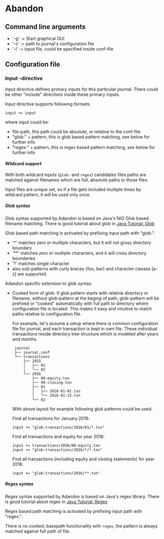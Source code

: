 # Abandon

## Command line arguments

 - '-g' := Start graphical GUI
 - '-c' <conf-file> := path to journal's configuration file
 - '-i' <input-file> := input file, could be specified inside conf-file
 
## Configuration file


### Input -directive

Input directive defines primary inputs for this particular journal. 
There could be other "include" directives inside these primary inputs.

Input directive supports following formats:

	input += input

where input could be:
 
 - file-path, this path could be absolute, or relative to the conf-file
 - "glob:" + pattern, this is glob based pattern matching, see below for further info
 - "regex:" + pattern, this is regex based pattern matching, see below for further info
      
#### Wildcard support

With both wildcard inputs (`glob:` and `regex`) candidates files paths are matched 
against filenames which are full, absolute paths to those files.

Input files are unique set, so if a file gets included multiple times by wildcard pattern,
it will be used only once. 

##### Glob syntax

Glob syntax supported by Adandon is based on Java's NIO Glob based filename matching.
There is good tutorial about glob in 
[Java Tutorial: Glob](https://docs.oracle.com/javase/tutorial/essential/io/fileOps.html#glob)
 
Glob based path matching is activated by prefixing input path with "glob:".
  
 - '*' matches zero or multiple characters, but it will not gross directory boundary
 - '**' matches zero or multiple characters, and it will cross directory boundaries
 - '?' matches single character 
 - also sub-patterns with curly braces {foo, bar} and character classes [a-z] are supported.
  
 Adandon specific extension to glob syntax:
 
 - Cooked form of glob: if glob pattern starts with relatvie directory or filename, 
   without glob-pattern at the beging of path, glob-pattern will be prefixed 
   or "cooked" automatically with full path to directory where configuration 
   file is located.   This makes it easy and intuitive to match paths relative to 
   configuration file.  

   For example, let's assume a setup where there is common configuration file for journal, 
   and each transaction is kept in own file. These individual transactions reside directory 
   tree structure which is modeled after years and months.

   ```
	journal
	├── journal.conf
	└── transactions
	    ├── 2015
	    │   ├── 01
	    │   └── 02
	    └── 2016
	        ├── 00-equity.txn
	        ├── 99-closing.txn
	        ├── 01
	        │   ├── 2016-01-01.txn
	        │   └── 2016-01-15.txn
	        └── 02
   ```

   With above layout for example following glob patterns could be used:

   Find all transactions for January 2016:

   `input += "glob:transactions/2016/01/*.txn"`

   Find all transactions and equity for year 2016:

   ```
   input += transactions/2016/00-equity.txn
   input += "glob:transactions/2016/*/*.txn"
   ```

   Find all transactions (including equity and closing statements) 
   for year 2016:

   `input += "glob:transactions/2016/**.txn"`


##### Regex syntax

Regex syntax supported by Adandon is based on Java's regex library.
There is good tutorial about regex in 
[Java Tutorial: Regex](https://docs.oracle.com/javase/tutorial/essential/regex/index.html)

Regex based path matching is activated by prefixing input path with "regex:".

There is no cooked, basepath functionality with `regex`, the pattern is always matched 
against full path of file.


